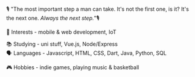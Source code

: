 🎙️ "The most important step a man can take. It's not the first one, is it? It's the next one. *Always the next step.*"🎙

👀 Interests - mobile & web development, IoT

📚 Studying - uni stuff, Vue.js, Node/Express  
🗣️ Languages - Javascript, HTML, CSS, Dart, Java, Python, SQL

🎮 Hobbies - indie games, playing music & basketball 

<!---
pina771/pina771 is a ✨ special ✨ repository because its `README.md` (this file) appears on your GitHub profile.
You can click the Preview link to take a look at your changes.
--->
